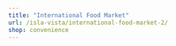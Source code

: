 ```yaml
---
title: "International Food Market"
url: /isla-vista/international-food-market-2/
shop: convenience
---
```

